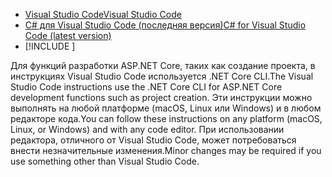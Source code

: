 * [<span data-ttu-id="d0c90-101">Visual Studio Code</span><span class="sxs-lookup"><span data-stu-id="d0c90-101">Visual Studio Code</span></span>](https://code.visualstudio.com/download)
* [<span data-ttu-id="d0c90-102">C# для Visual Studio Code (последняя версия)</span><span class="sxs-lookup"><span data-stu-id="d0c90-102">C# for Visual Studio Code (latest version)</span></span>](https://marketplace.visualstudio.com/items?itemName=ms-dotnettools.csharp)
* [!INCLUDE [](~/includes/3.0-SDK.md)]

<span data-ttu-id="d0c90-103">Для функций разработки ASP.NET Core, таких как создание проекта, в инструкциях Visual Studio Code используется .NET Core CLI.</span><span class="sxs-lookup"><span data-stu-id="d0c90-103">The Visual Studio Code instructions use the .NET Core CLI for ASP.NET Core development functions such as project creation.</span></span> <span data-ttu-id="d0c90-104">Эти инструкции можно выполнять на любой платформе (macOS, Linux или Windows) и в любом редакторе кода.</span><span class="sxs-lookup"><span data-stu-id="d0c90-104">You can follow these instructions on any platform (macOS, Linux, or Windows) and with any code editor.</span></span> <span data-ttu-id="d0c90-105">При использовании редактора, отличного от Visual Studio Code, может потребоваться внести незначительные изменения.</span><span class="sxs-lookup"><span data-stu-id="d0c90-105">Minor changes may be required if you use something other than Visual Studio Code.</span></span>
